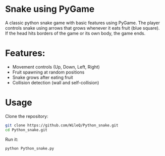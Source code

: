 # Snake using PyGame
A classic python snake game with basic features using PyGame. The player controls snake using arrows that grows whenever it eats fruit (blue square). If the head hits borders of the game or its own body, the game ends.

# Features:
- Movement controls (Up, Down, Left, Right)
- Fruit spawning at random positions
- Snake grows after eating fruit
- Collision detection (wall and self-collision)

# Usage 
Clone the repository:
```bash
git clone https://github.com/WileQ/Python_snake.git
cd Python_snake.git
```
Run it:
```bash
python Python_snake.py
```

